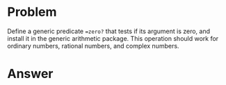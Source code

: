 # Problem

Define a generic predicate `=zero?` that tests if its argument is zero, and install it in the generic arithmetic package. This operation should work for ordinary numbers, rational numbers, and complex numbers.

# Answer
